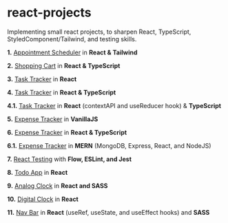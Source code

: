 # react-projects

Implementing small react projects, to sharpen React, TypeScript, StyledComponent/Tailwind, and testing skills.

**1.** [Appointment Scheduler](https://github.com/whoinlee/stretchDaily30_reactJS/tree/main/p01_appointment-scheduler) in **React & Tailwind**

**2.** [Shopping Cart](https://github.com/whoinlee/stretchDaily30_reactJS/tree/main/p02_shopping-cart) in **React & TypeScript**

**3.** [Task Tracker](https://github.com/whoinlee/stretchDaily30_reactJS/tree/main/p03_task-tracker-react) in **React**

**4.** [Task Tracker](https://github.com/whoinlee/stretchDaily30_reactJS/tree/main/p04_task-tracker-reactType) in **React & TypeScript**

**4.1.** [Task Tracker](https://github.com/whoinlee/taskTracker_ReactType) in **React** (contextAPI and useReducer hook) & **TypeScript**

**5.** [Expense Tracker](https://github.com/whoinlee/stretchDaily30_reactJS/tree/main/p05_expense-tracker-vanillaJS) in **VanillaJS**

**6.** [Expense Tracker](https://github.com/whoinlee/stretchDaily30_reactJS/tree/main/p06_expense-tracker-reactType) in **React & TypeScript**

**6.1.** [Expense Tracker](https://github.com/whoinlee/expenseTracker_MERN) in **MERN** (MongoDB, Express, React, and NodeJS)

**7.** [React Testing](https://github.com/whoinlee/stretchDaily30_reactJS/tree/main/p07_reactTesting) with **Flow, ESLint, and Jest**

**8.** [Todo App](https://github.com/whoinlee/stretchDaily30_reactJS/tree/main/p08_todo) in **React**

**9.** [Analog Clock](https://github.com/whoinlee/stretchDaily30_reactJS/tree/main/p09_analog-clock) in **React and SASS**

**10.** [Digital Clock](https://github.com/whoinlee/stretchDaily30_reactJS/tree/main/p10_digital-clock) in **React**

**11.** [Nav Bar](https://github.com/whoinlee/stretchDaily30_reactJS/tree/main/p11_navbar) in **React** (useRef, useState, and useEffect hooks) and **SASS**
